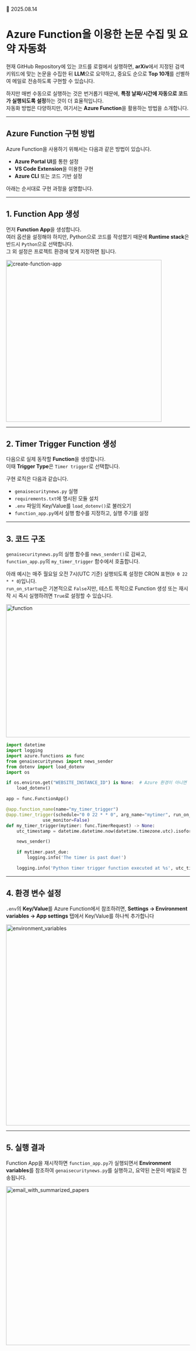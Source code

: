 📅 2025.08.14

# Azure Function을 이용한 논문 수집 및 요약 자동화

현재 GitHub Repository에 있는 코드를 로컬에서 실행하면, **arXiv**에서 지정된 검색 키워드에 맞는 논문을 수집한 뒤 **LLM**으로 요약하고, 중요도 순으로 **Top 10개**를 선별하여 메일로 전송하도록 구현할 수 있습니다.  

하지만 매번 수동으로 실행하는 것은 번거롭기 때문에, **특정 날짜/시간에 자동으로 코드가 실행되도록 설정**하는 것이 더 효율적입니다.  
자동화 방법은 다양하지만, 여기서는 **Azure Function**을 활용하는 방법을 소개합니다.

---

## Azure Function 구현 방법
Azure Function을 사용하기 위해서는 다음과 같은 방법이 있습니다.

- **Azure Portal UI**를 통한 설정
- **VS Code Extension**을 이용한 구현
- **Azure CLI** 또는 코드 기반 설정

아래는 순서대로 구현 과정을 설명합니다.

---

## 1. Function App 생성
먼저 **Function App**을 생성합니다.  
여러 옵션을 설정해야 하지만, Python으로 코드를 작성했기 때문에 **Runtime stack**은 반드시 `Python`으로 선택합니다.  
그 외 설정은 프로젝트 환경에 맞게 지정하면 됩니다.

<img width="426" height="443" alt="create-function-app" src="https://github.com/user-attachments/assets/804e31ff-7bd5-46b3-8853-016b2412cc25" />

---

## 2. Timer Trigger Function 생성
다음으로 실제 동작할 **Function**을 생성합니다.  
이때 **Trigger Type**은 `Timer trigger`로 선택합니다.

구현 로직은 다음과 같습니다.

- `genaisecuritynews.py` 실행
- `requirements.txt`에 명시된 모듈 설치
- `.env` 파일의 Key/Value를 `load_dotenv()`로 불러오기
- `function_app.py`에서 실행 함수를 지정하고, 실행 주기를 설정

---

## 3. 코드 구조
`genaisecuritynews.py`의 실행 함수를 `news_sender()`로 감싸고,  
`function_app.py`의 `my_timer_trigger` 함수에서 호출합니다.

아래 예시는 매주 월요일 오전 7시(UTC 기준) 실행되도록 설정한 CRON 표현(`0 0 22 * * 0`)입니다.  
`run_on_startup`은 기본적으로 `False`지만, 테스트 목적으로 Function 생성 또는 재시작 시 즉시 실행하려면 `True`로 설정할 수 있습니다.

<img width="525" height="364" alt="function" src="https://github.com/user-attachments/assets/26dd60d3-fabb-4e76-a3bc-625ff7fc9af4" />

```python
import datetime
import logging
import azure.functions as func
from genaisecuritynews import news_sender
from dotenv import load_dotenv
import os

if os.environ.get("WEBSITE_INSTANCE_ID") is None:  # Azure 환경이 아니면
    load_dotenv()

app = func.FunctionApp()

@app.function_name(name="my_timer_trigger")
@app.timer_trigger(schedule="0 0 22 * * 0", arg_name="mytimer", run_on_startup=True,
              use_monitor=False) 
def my_timer_trigger(mytimer: func.TimerRequest) -> None:
    utc_timestamp = datetime.datetime.now(datetime.timezone.utc).isoformat()

    news_sender()

    if mytimer.past_due:
        logging.info('The timer is past due!')

    logging.info('Python timer trigger function executed at %s', utc_timestamp)
```

---

## 4. 환경 변수 설정
`.env`의 **Key/Value**를 Azure Function에서 참조하려면,
**Settings → Environment variables → App settings** 탭에서 Key/Value를 하나씩 추가합니다

<img width="824" height="550" alt="environment_variables" src="https://github.com/user-attachments/assets/fb6a9dd7-87ac-43ef-9b33-29b1993af0b4" />

---

## 5. 실행 결과
Function App을 재시작하면 `function_app.py`가 실행되면서 **Environment variables**를 참조하여 `genaisecuritynews.py`를 실행하고, 요약된 논문이 메일로 전송됩니다.

<img width="1093" height="435" alt="email_with_summarized_papers" src="https://github.com/user-attachments/assets/4cd00fe6-b57e-46c8-9a9c-07d960899159" />

